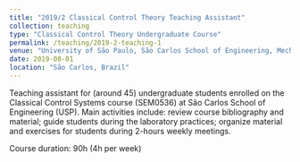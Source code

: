 ```yaml
---
title: "2019/2 Classical Control Theory Teaching Assistant"
collection: teaching
type: "Classical Control Theory Undergraduate Course"
permalink: /teaching/2019-2-teaching-1
venue: "University of São Paulo, São Carlos School of Engineering, Mechanical Engineering Department"
date: 2019-08-01
location: "São Carlos, Brazil"
---
```


Teaching assistant for (around 45) undergraduate students enrolled on the Classical Control Systems course (SEM0536) at São Carlos School of Engineering (USP).
Main activities include: review course bibliography and material; guide students during the laboratory practices; organize material and exercises for students during 2-hours weekly meetings.

Course duration: 90h (4h per week)